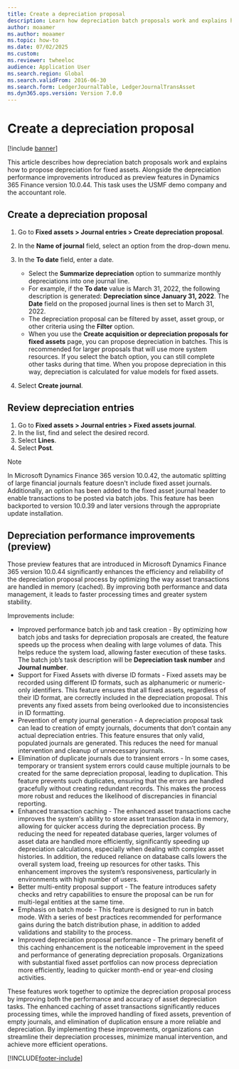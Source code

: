 ```yaml
---
title: Create a depreciation proposal
description: Learn how depreciation batch proposals work and explains how to propose depreciation for fixed assets, including a step-by-step process. 
author: moaamer
ms.author: moaamer
ms.topic: how-to
ms.date: 07/02/2025
ms.custom:
ms.reviewer: twheeloc
audience: Application User   
ms.search.region: Global
ms.search.validFrom: 2016-06-30
ms.search.form: LedgerJournalTable, LedgerJournalTransAsset
ms.dyn365.ops.version: Version 7.0.0
---
```


# Create a depreciation proposal

[!include [banner](../../includes/banner.md)]

This article describes how depreciation batch proposals work and explains how to propose depreciation for fixed assets. Alongside the depreciation performance improvements introduced as preview features in Dynamics 365 Finance version 10.0.44. This task uses the USMF demo company and the accountant role.


## Create a depreciation proposal
1. Go to **Fixed assets > Journal entries > Create depreciation proposal**.
2. In the **Name of journal** field, select an option from the drop-down menu.
3. In the **To date** field, enter a date.

    - Select the **Summarize depreciation** option to summarize monthly depreciations into one journal line.  
    - For example, if the **To date** value is March 31, 2022, the following description is generated: **Depreciation since January 31, 2022**. The **Date** field on the proposed journal lines is then set to March 31, 2022.  
    - The depreciation proposal can be filtered by asset, asset group, or other criteria using the **Filter** option.  
    - When you use the **Create acquisition or depreciation proposals for fixed assets** page, you can propose depreciation in batches. This is recommended for larger proposals that will use more system resources. If you select the batch option, you can still complete other tasks during that time. When you propose depreciation in this way, depreciation is calculated for value models for fixed assets.  

4. Select **Create journal**.

## Review depreciation entries
1. Go to **Fixed assets > Journal entries > Fixed assets journal**.
2. In the list, find and select the desired record.
3. Select **Lines**.
4. Select **Post**.

> [!NOTE]
> In Microsoft Dynamics Finance 365 version 10.0.42, the automatic splitting of large financial journals feature doesn't include fixed asset journals. Additionally, an option has been added to the fixed asset journal header to enable transactions to be posted via batch jobs. This feature has been backported to version 10.0.39 and later versions through the appropriate update installation.

## Depreciation performance improvements (preview)

Those preview features that are introduced in Microsoft Dynamics Finance 365 version 10.0.44 significantly enhances the efficiency and reliability of the depreciation proposal process by optimizing the way asset transactions are handled in memory (cached). By improving both performance and data management, it leads to faster processing times and greater system stability. 

Improvements include:  
 - Improved performance batch job and task creation - By optimizing how batch jobs and tasks for depreciation proposals are created, the feature speeds up the process when dealing with large volumes of data. This helps reduce the system load, allowing faster execution of these tasks. The batch job’s task description will be **Depreciation task number** and **Journal number**.
 - Support for Fixed Assets with diverse ID formats - Fixed assets may be recorded using different ID formats, such as alphanumeric or numeric-only identifiers. This feature ensures that all fixed assets, regardless of their ID format, are correctly included in the depreciation proposal. This prevents any fixed assets from being overlooked due to inconsistencies in ID formatting.
 - Prevention of empty journal generation - A depreciation proposal task can lead to creation of empty journals, documents that don’t contain any actual depreciation entries. This feature ensures that only valid, populated journals are generated. This reduces the need for manual intervention and cleanup of unnecessary journals.
 - Elimination of duplicate journals due to transient errors - In some cases, temporary or transient system errors could cause multiple journals to be created for the same depreciation proposal, leading to duplication. This feature prevents such duplicates, ensuring that the errors are handled gracefully without creating redundant records. This makes the process more robust and reduces the likelihood of discrepancies in financial reporting.
 - Enhanced transaction caching - The enhanced asset transactions cache improves the system's ability to store asset transaction data in memory, allowing for quicker access during the depreciation process. By reducing the need for repeated database queries, larger volumes of asset data are handled more efficiently, significantly speeding up depreciation calculations, especially when dealing with complex asset histories. In addition, the reduced reliance on database calls lowers the overall system load, freeing up resources for other tasks. This enhancement improves the system’s responsiveness, particularly in environments with high number of users.
 - Better multi-entity proposal support - The feature introduces safety checks and retry capabilities to ensure the proposal can be run for multi-legal entities at the same time.
 - Emphasis on batch mode - This feature is designed to run in batch mode. With a series of best practices recommended for performance gains during the batch distribution phase, in addition to added validations and stability to the process.
 - Improved depreciation proposal performance - The primary benefit of this caching enhancement is the noticeable improvement in the speed and performance of generating depreciation proposals. Organizations with substantial fixed asset portfolios can now process depreciation more efficiently, leading to quicker month-end or year-end closing activities. 

These features work together to optimize the depreciation proposal process by improving both the performance and accuracy of asset depreciation tasks. The enhanced caching of asset transactions significantly reduces processing times, while the improved handling of fixed assets, prevention of empty journals, and elimination of duplication ensure a more reliable and depreciation. By implementing these improvements, organizations can streamline their depreciation processes, minimize manual intervention, and achieve more efficient operations. 

[!INCLUDE[footer-include](../../../includes/footer-banner.md)]

